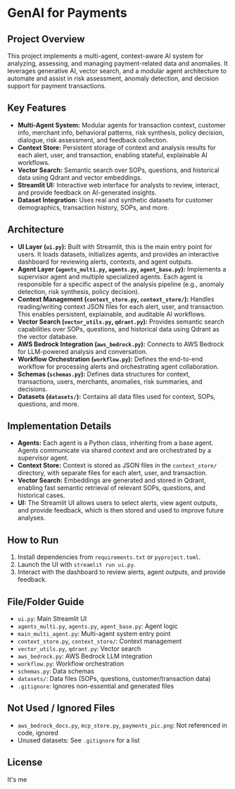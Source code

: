 # GenAI for Payments

## Project Overview

This project implements a multi-agent, context-aware AI system for analyzing, assessing, and managing payment-related data and anomalies. It leverages generative AI, vector search, and a modular agent architecture to automate and assist in risk assessment, anomaly detection, and decision support for payment transactions.

## Key Features
- **Multi-Agent System:** Modular agents for transaction context, customer info, merchant info, behavioral patterns, risk synthesis, policy decision, dialogue, risk assessment, and feedback collection.
- **Context Store:** Persistent storage of context and analysis results for each alert, user, and transaction, enabling stateful, explainable AI workflows.
- **Vector Search:** Semantic search over SOPs, questions, and historical data using Qdrant and vector embeddings.
- **Streamlit UI:** Interactive web interface for analysts to review, interact, and provide feedback on AI-generated insights.
- **Dataset Integration:** Uses real and synthetic datasets for customer demographics, transaction history, SOPs, and more.

## Architecture

- **UI Layer (`ui.py`):** Built with Streamlit, this is the main entry point for users. It loads datasets, initializes agents, and provides an interactive dashboard for reviewing alerts, contexts, and agent outputs.
- **Agent Layer (`agents_multi.py`, `agents.py`, `agent_base.py`):** Implements a supervisor agent and multiple specialized agents. Each agent is responsible for a specific aspect of the analysis pipeline (e.g., anomaly detection, risk synthesis, policy decision).
- **Context Management (`context_store.py`, `context_store/`):** Handles reading/writing context JSON files for each alert, user, and transaction. This enables persistent, explainable, and auditable AI workflows.
- **Vector Search (`vector_utils.py`, `qdrant.py`):** Provides semantic search capabilities over SOPs, questions, and historical data using Qdrant as the vector database.
- **AWS Bedrock Integration (`aws_bedrock.py`):** Connects to AWS Bedrock for LLM-powered analysis and conversation.
- **Workflow Orchestration (`workflow.py`):** Defines the end-to-end workflow for processing alerts and orchestrating agent collaboration.
- **Schemas (`schemas.py`):** Defines data structures for context, transactions, users, merchants, anomalies, risk summaries, and decisions.
- **Datasets (`datasets/`):** Contains all data files used for context, SOPs, questions, and more.

## Implementation Details

- **Agents:** Each agent is a Python class, inheriting from a base agent. Agents communicate via shared context and are orchestrated by a supervisor agent.
- **Context Store:** Context is stored as JSON files in the `context_store/` directory, with separate files for each alert, user, and transaction.
- **Vector Search:** Embeddings are generated and stored in Qdrant, enabling fast semantic retrieval of relevant SOPs, questions, and historical cases.
- **UI:** The Streamlit UI allows users to select alerts, view agent outputs, and provide feedback, which is then stored and used to improve future analyses.

## How to Run
1. Install dependencies from `requirements.txt` or `pyproject.toml`.
2. Launch the UI with `streamlit run ui.py`.
3. Interact with the dashboard to review alerts, agent outputs, and provide feedback.

## File/Folder Guide
- `ui.py`: Main Streamlit UI
- `agents_multi.py`, `agents.py`, `agent_base.py`: Agent logic
- `main_multi_agent.py`: Multi-agent system entry point
- `context_store.py`, `context_store/`: Context management
- `vector_utils.py`, `qdrant.py`: Vector search
- `aws_bedrock.py`: AWS Bedrock LLM integration
- `workflow.py`: Workflow orchestration
- `schemas.py`: Data schemas
- `datasets/`: Data files (SOPs, questions, customer/transaction data)
- `.gitignore`: Ignores non-essential and generated files

## Not Used / Ignored Files
- `aws_bedrock_docs.py`, `mcp_store.py`, `payments_pic.png`: Not referenced in code, ignored
- Unused datasets: See `.gitignore` for a list

## License
It's me
